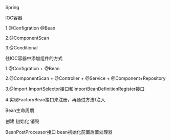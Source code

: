 Spring

IOC容器

1.@Configration  @Bean

2.@ComponentScan

3.@Conditional

往IOC容器中添加组件的方式

1.@Configration + @Bean

2.@ComponentScan + @Controller + @Service + @Component+Repository

3.@Import  ImportSelector接口和ImportBeanDefinitionRegister接口

4.实现FactoryBean接口来注册，再通过方法1注入

Bean生命周期

创建	初始化	销毁

BeanPostProcessor接口 bean初始化前置后置处理器